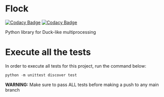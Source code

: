 # Flock
[![Codacy Badge](https://api.codacy.com/project/badge/Grade/22e85ed2079b4bf898c72d151c98adc6)](https://www.codacy.com/app/wanderson.ferreira/Flock?utm_source=github.com&amp;utm_medium=referral&amp;utm_content=Captalys/Flock&amp;utm_campaign=Badge_Grade) [![Codacy Badge](https://api.codacy.com/project/badge/Coverage/22e85ed2079b4bf898c72d151c98adc6)](https://www.codacy.com/app/wanderson.ferreira/Flock?utm_source=github.com&amp;utm_medium=referral&amp;utm_content=Captalys/Flock&amp;utm_campaign=Badge_Coverage)

Python library for Duck-like multiprocessing 

# Execute all the tests

In order to execute all tests for this project, run the command below:

``` python
python -m unittest discover test
```


**WARNING:** Make sure to pass ALL tests before making a push to any main branch
